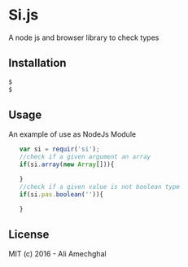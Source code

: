# Si.js

A node js and browser library to check types 


## Installation

```bash
$ 
$ 
```

## Usage

An example of use as NodeJs Module
```js
   var si = requir('si');
   //check if a given argument an array
   if(si.array(new Array[])){

   }
   //check if a given value is not boolean type
   if(si.pas.boolean('')){

   }
```
## License
MIT
(c) 2016 -  Ali Amechghal
